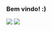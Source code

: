 ### Bem vindo! :)

<img src="https://github-readme-stats.vercel.app/api?username=4llay&show_icons=true">
<img src="https://github-readme-stats.vercel.app/api/top-langs/?username=anuraghazra&layout=compact)(https://github.com/anuraghazra/github-readme-stats">
